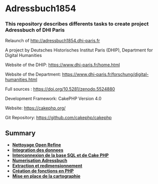 # Adressbuch1854

### This repository describes differents tasks to create project Adressbuch of DHI Paris

Relaunch of http://adressbuch1854.dhi-paris.fr

A project by Deutsches Historisches Institut Paris (DHIP), Department for Digital Humanities

Website of the DHIP: https://www.dhi-paris.fr/home.html

Website of the Department: https://www.dhi-paris.fr/forschung/digital-humanities.html

Full sources : https://doi.org/10.5281/zenodo.5524880


Development Framework: CakePHP Version 4.0

Website: https://cakephp.org/

Git Repository: https://github.com/cakephp/cakephp


## Summary
* **[Nettoyage Open Refine](Nettoyage_Open_Refine.md)**
* **[Integration des donnees](Integration_des_donnees.md)**
* **[Interconnexion de la base SQL et de Cake PHP](Interconnexion_Cakephp_BaseSQL.md)**
* **[Numerisation Adressbuch](Numerisation.md)**
* **[Extraction et redimensionnement](Extraction_metadonnees_redimensionnement.md)**
* **[Création de fonctions en PHP](functions_php.md)**
* **[Mise en place de la cartographie](Cartographie.md)**
